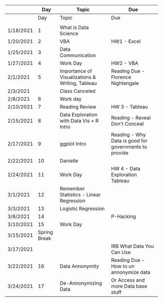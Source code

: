 |         |Day         |Topic                                          |Due                                                  |
|---------|------------|-----------------------------------------------|-----------------------------------------------------|
|         |Day         |Topic                                          |Due                                                  |
|         |            |                                               |                                                     |
|1/18/2021|1           |What is Data Science                           |                                                     |
|1/20/2021|2           |VBA                                            |HW1 - Excel                                          |
|1/25/2021|3           |Data Communication                             |                                                     |
|1/27/2021|4           |Work Day                                       |HW2 - VBA                                            |
|2/1/2021 |5           |Importance of Visualizations & Writing, Tableau|Reading Due - Florence Nightengale                   |
|2/3/2021 |            |Class Canceled                                 |                                                     |
|2/8/2021 |6           |Work day                                       |                                                     |
|2/10/2021|7           |Reading Review                                 |HW 3 - Tableau                                       |
|2/15/2021|8           |Data Exploration with Data Vis + R Intro       |Reading - Reveal Don't Conceal                       |
|2/17/2021|9           |ggplot Intro                                   |Reading - Why Data is good for governments to provide|
|2/22/2021|10          |Danielle                                       |                                                     |
|2/24/2021|11          |Work Day                                       |HW 4 - Data Exploration Tableau                      |
|3/1/2021 |12          |Remember Statistics - Linear Regression        |                                                     |
|3/3/2021 |13          |Logistic Regression                            ||
|3/8/2021 |14          |                                               |P-Hacking                                            |
|3/10/2021|15          |Work Day                                       ||
|3/15/2021|Spring Break|                                               |                                                     |
|3/17/2021|            |                                               |IRB What Data You Can Use                            |
|3/22/2021|16          |Data Annonymity                                |Reading Due - How to un annonymize data              |
|3/24/2021|17          |De-Annonymizing Data                           |Or Access and more Data base stuff                   |






